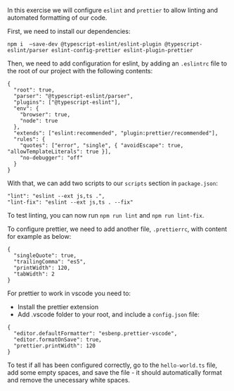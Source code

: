 In this exercise we will configure `eslint` and `prettier` to allow linting and automated formatting of our code.

First, we need to install our dependencies:

```
npm i  –save-dev @typescript-eslint/eslint-plugin @typescript-eslint/parser eslint-config-prettier eslint-plugin-prettier
```

Then, we need to add configuration for eslint, by adding an `.eslintrc` file to the root of our project with the following
contents:

```
{
  "root": true,
  "parser": "@typescript-eslint/parser",
  "plugins": ["@typescript-eslint"],
  "env": {
    "browser": true,
    "node": true
  },
  "extends": ["eslint:recommended", "plugin:prettier/recommended"],
  "rules": {
    "quotes": ["error", "single", { "avoidEscape": true, "allowTemplateLiterals": true }],
    "no-debugger": "off"
  }
}
```

With that, we can add two scripts to our `scripts` section in `package.json`:
```
"lint": "eslint --ext js,ts .",
"lint-fix": "eslint --ext js,ts . --fix"
```

To test linting, you can now run `npm run lint` and `npm run lint-fix`.

To configure prettier, we need to add another file, `.prettierrc`, with content for example as below:
```
{
  "singleQuote": true,
  "trailingComma": "es5",
  "printWidth": 120,
  "tabWidth": 2
}
```

For prettier to work in vscode you need to:
- Install the prettier extension
- Add .vscode folder to your root, and include a `config.json` file:
```
{
  "editor.defaultFormatter": "esbenp.prettier-vscode",
  "editor.formatOnSave": true,
  "prettier.printWidth": 120
}
```

To test if all has been configured correctly, go to the `hello-world.ts` file, add some empty spaces, and save the file -
it should automatically format and remove the unecessary white spaces.